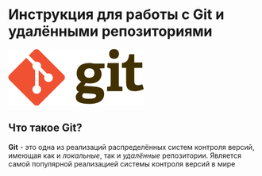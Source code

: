 # Инструкция для работы с Git и удалёнными репозиториями

![Логотип Git](Git-logo.png)

## Что такое Git?

**Git** - это одна из реализаций распределённых систем контроля версий, имеющая как и *локальные*, так и *удалённые* репозитории. Является самой популярной реализацией системы контроля версий в мире
